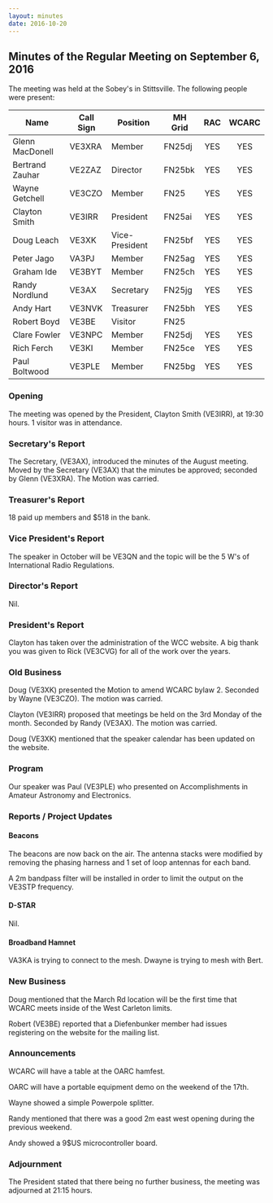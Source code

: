 ```yaml
---
layout: minutes
date: 2016-10-20
---
```


## Minutes of the Regular Meeting on September 6, 2016

The meeting was held at the Sobey's in Stittsville.
The following people were present:

| Name            | Call Sign | Position       | MH Grid | RAC | WCARC |
|-----------------|-----------|----------------|---------|:---:|:-----:|
| Glenn MacDonell | VE3XRA    | Member         | FN25dj  | YES |  YES  |
| Bertrand Zauhar | VE2ZAZ    | Director       | FN25bk  | YES |  YES  |
| Wayne Getchell  | VE3CZO    | Member         | FN25    | YES |  YES  |
| Clayton Smith   | VE3IRR    | President      | FN25ai  | YES |  YES  |
| Doug Leach      | VE3XK     | Vice-President | FN25bf  | YES |  YES  |
| Peter Jago      | VA3PJ     | Member         | FN25ag  | YES |  YES  |
| Graham Ide      | VE3BYT    | Member         | FN25ch  | YES |  YES  |
| Randy Nordlund  | VE3AX     | Secretary      | FN25jg  | YES |  YES  |
| Andy Hart       | VE3NVK    | Treasurer      | FN25bh  | YES |  YES  |
| Robert Boyd     | VE3BE     | Visitor        | FN25    |     |       |
| Clare Fowler    | VE3NPC    | Member         | FN25dj  | YES |  YES  |
| Rich Ferch      | VE3KI     | Member         | FN25ce  | YES |  YES  |
| Paul Boltwood   | VE3PLE    | Member         | FN25bg  | YES |  YES  |

### Opening

The meeting was opened by the President, Clayton Smith (VE3IRR), at 19:30 hours. 1 visitor was in attendance.

### Secretary's Report

The Secretary, (VE3AX), introduced the minutes of the August meeting.
Moved by the Secretary (VE3AX) that the minutes be approved; seconded by Glenn (VE3XRA).
The Motion was carried.

### Treasurer's Report

18 paid up members and $518 in the bank.

### Vice President's Report

The speaker in October will be VE3QN and the topic will be the 5 W's of International Radio Regulations.

### Director's Report

Nil.

### President's Report

Clayton has taken over the administration of the WCC website.
A big thank you was given to Rick (VE3CVG) for all of the work over the years.

### Old Business

Doug (VE3XK) presented the Motion to amend WCARC bylaw 2. Seconded by Wayne (VE3CZO).
The motion was carried.

Clayton (VE3IRR) proposed that meetings be held on the 3rd Monday of the month. Seconded by Randy (VE3AX). The motion was carried.

Doug (VE3XK) mentioned that the speaker calendar has been updated on the website.

### Program

Our speaker was Paul (VE3PLE) who presented on Accomplishments in Amateur Astronomy and Electronics.

### Reports / Project Updates

#### Beacons

The beacons are now back on the air. The antenna stacks were modified by removing the phasing harness  and 1 set of loop antennas for each band.

A 2m bandpass filter will be installed in order to limit the output on the VE3STP frequency.

#### D-STAR

Nil.

#### Broadband Hamnet

VA3KA is trying to connect to the mesh.
Dwayne is trying to mesh with Bert.

### New Business

Doug mentioned that the March Rd location will be the first time that WCARC meets inside of the West Carleton limits.

Robert (VE3BE) reported that a Diefenbunker member had issues registering on the website for the mailing list.

### Announcements

WCARC will have a table at the OARC hamfest.

OARC will have a portable equipment demo on the weekend of the 17th.

Wayne showed a simple Powerpole splitter.

Randy mentioned that there was a good 2m east west opening during the previous weekend.

Andy showed a 9$US microcontroller board.

### Adjournment

The President stated that there being no further business, the meeting was adjourned at 21:15 hours.
